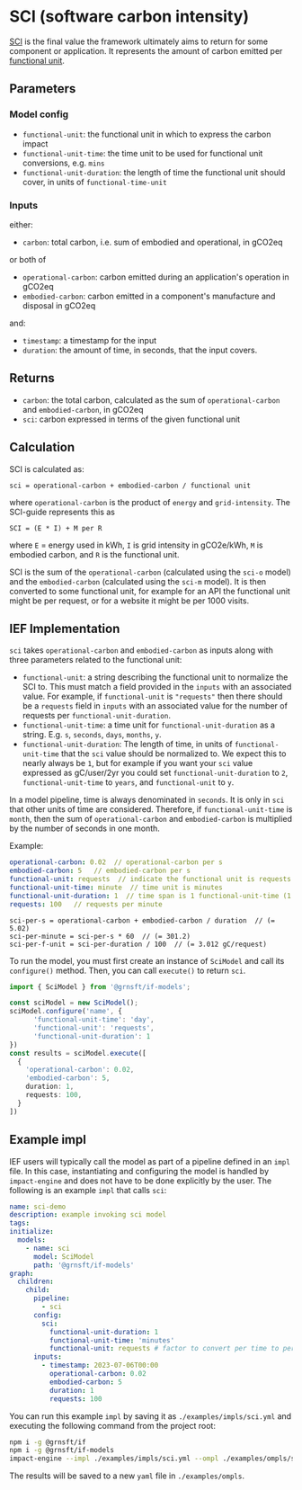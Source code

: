 # SCI (software carbon intensity)

[SCI](https://sci-guide.greensoftware.foundation/) is the final value the
framework ultimately aims to return for some component or application.
It represents the amount of carbon emitted per
[functional unit](https://sci-guide.greensoftware.foundation/R/).

## Parameters

### Model config

- `functional-unit`: the functional unit in which to express the carbon impact
- `functional-unit-time`: the time unit to be used for functional unit conversions,
  e.g. `mins`
- `functional-unit-duration`: the length of time the functional unit
  should cover, in units of `functional-time-unit`

### Inputs

either:

- `carbon`: total carbon, i.e. sum of embodied and operational, in gCO2eq

or both of

- `operational-carbon`: carbon emitted during an application's operation in gCO2eq
- `embodied-carbon`: carbon emitted in a component's manufacture
  and disposal in gCO2eq

and:

- `timestamp`: a timestamp for the input
- `duration`: the amount of time, in seconds, that the input covers.

## Returns

- `carbon`: the total carbon, calculated as the sum of `operational-carbon`
  and `embodied-carbon`, in gCO2eq
- `sci`: carbon expressed in terms of the given functional unit

## Calculation

SCI is calculated as:

```pseudocode
sci = operational-carbon + embodied-carbon / functional unit
```

where `operational-carbon` is the product of `energy` and `grid-intensity`.
The SCI-guide represents this as

```pseudocode
SCI = (E * I) + M per R
```

where
`E` = energy used in kWh,
`I` is grid intensity in gCO2e/kWh,
`M` is embodied carbon, and
`R` is the functional unit.

SCI is the sum of the `operational-carbon` (calculated using the `sci-o` model)
and the `embodied-carbon` (calculated using the `sci-m` model).
It is then converted to some functional unit, for example for an API the
functional unit might be per request, or for a website
it might be per 1000 visits.

## IEF Implementation

`sci` takes `operational-carbon` and `embodied-carbon` as inputs along
with three parameters related to the functional unit:

- `functional-unit`: a string describing the functional unit to normalize
  the SCI to. This must match a field provided in the `inputs` with
  an associated value.
  For example, if `functional-unit` is `"requests"` then there should be
  a `requests` field in `inputs` with an associated value for
  the number of requests per `functional-unit-duration`.
- `functional-unit-time`: a time unit for `functional-unit-duration` as a string.
  E.g. `s`, `seconds`, `days`, `months`, `y`.
- `functional-unit-duration`: The length of time, in units of `functional-unit-time`
  that the `sci` value should be normalized to. We expect this to nearly always
  be `1`, but for example if you want your `sci` value expressed as gC/user/2yr
  you could set `functional-unit-duration` to `2`,
  `functional-unit-time` to `years`, and
  `functional-unit` to `y`.

In a model pipeline, time is always denominated in `seconds`. It is only in
`sci` that other units of time are considered. Therefore, if `functional-unit-time`
is `month`, then the sum of `operational-carbon` and `embodied-carbon` is
multiplied by the number of seconds in one month.

Example:

```yaml
operational-carbon: 0.02  // operational-carbon per s
embodied-carbon: 5   // embodied-carbon per s
functional-unit: requests  // indicate the functional unit is requests
functional-unit-time: minute  // time unit is minutes
functional-unit-duration: 1  // time span is 1 functional-unit-time (1 minute)
requests: 100   // requests per minute
```

```pseduocode
sci-per-s = operational-carbon + embodied-carbon / duration  // (= 5.02)
sci-per-minute = sci-per-s * 60  // (= 301.2)
sci-per-f-unit = sci-per-duration / 100  // (= 3.012 gC/request)
```

To run the model, you must first create an instance of `SciModel` and call
its `configure()` method. Then, you can call `execute()` to return `sci`.

```typescript
import { SciModel } from '@grnsft/if-models';

const sciModel = new SciModel();
sciModel.configure('name', {
      'functional-unit-time': 'day',
      'functional-unit': 'requests',
      'functional-unit-duration': 1
})
const results = sciModel.execute([
  {
    'operational-carbon': 0.02,
    'embodied-carbon': 5,
    duration: 1,
    requests: 100,
  }
])
```

## Example impl

IEF users will typically call the model as part of a pipeline defined in an `impl`
file. In this case, instantiating and configuring the model is handled by
`impact-engine` and does not have to be done explicitly by the user.
The following is an example `impl` that calls `sci`:

```yaml
name: sci-demo
description: example invoking sci model
tags:
initialize:
  models:
    - name: sci
      model: SciModel
      path: '@grnsft/if-models'
graph:
  children:
    child:
      pipeline:
        - sci
      config:
        sci:
          functional-unit-duration: 1
          functional-unit-time: 'minutes'
          functional-unit: requests # factor to convert per time to per f.unit
      inputs:
        - timestamp: 2023-07-06T00:00
          operational-carbon: 0.02
          embodied-carbon: 5
          duration: 1
          requests: 100
```

You can run this example `impl` by saving it as `./examples/impls/sci.yml` and executing the following command from the project root:

```sh
npm i -g @grnsft/if
npm i -g @grnsft/if-models
impact-engine --impl ./examples/impls/sci.yml --ompl ./examples/ompls/sci.yml
```

The results will be saved to a new `yaml` file in `./examples/ompls`.